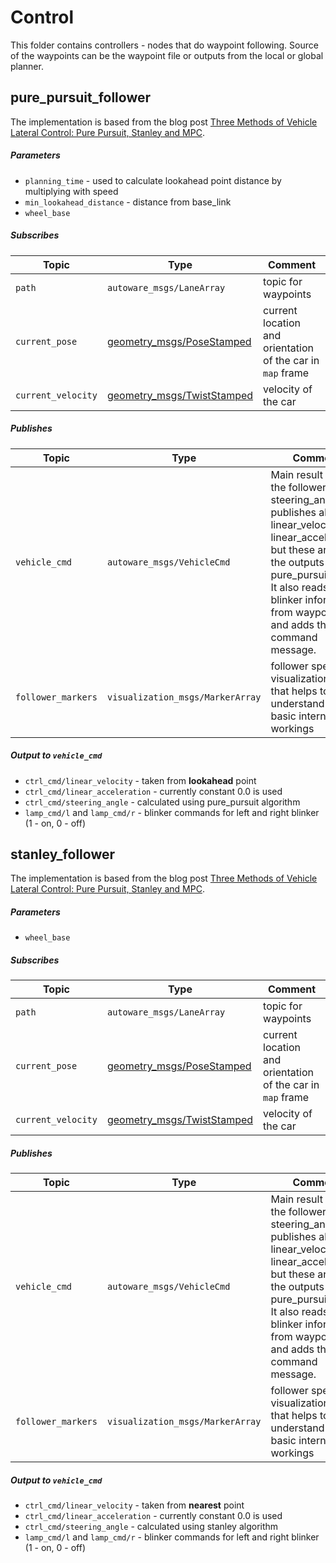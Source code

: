 # Control

This folder contains controllers - nodes that do waypoint following. Source of the waypoints can be the waypoint file or outputs from the local or global planner.

## pure_pursuit_follower

The implementation is based from the blog post [Three Methods of Vehicle Lateral Control: Pure Pursuit, Stanley and MPC](https://www.shuffleai.blog/blog/Three_Methods_of_Vehicle_Lateral_Control.html).

##### Parameters

* `planning_time` - used to calculate lookahead point distance by multiplying with speed
* `min_lookahead_distance` - distance from base_link 
* `wheel_base`

##### Subscribes

| Topic | Type | Comment |
| --- | --- | --- |
| `path` | `autoware_msgs/LaneArray` | topic for waypoints |
| `current_pose` | [geometry_msgs/PoseStamped](http://docs.ros.org/en/noetic/api/geometry_msgs/html/msg/PoseStamped.html) | current location and orientation of the car in `map` frame |
| `current_velocity` | [geometry_msgs/TwistStamped](http://docs.ros.org/en/noetic/api/geometry_msgs/html/msg/TwistStamped.html) | velocity of the car |

##### Publishes

| Topic | Type | Comment |
| --- | --- | --- |
| `vehicle_cmd` | `autoware_msgs/VehicleCmd` | Main result from the follower is steering_angle, it publishes also linear_velocity and linear_acceleration, but these are not the outputs from pure_pursuit itself. It also reads blinker information from waypoints and adds that to command message. |
| `follower_markers` | `visualization_msgs/MarkerArray` | follower specific visualization topic that helps to understand some basic internal workings |

##### Output to `vehicle_cmd`
* `ctrl_cmd/linear_velocity` - taken from **lookahead** point
* `ctrl_cmd/linear_acceleration` - currently constant 0.0 is used
* `ctrl_cmd/steering_angle` - calculated using pure_pursuit algorithm
* `lamp_cmd/l` and `lamp_cmd/r` - blinker commands for left and right blinker (1 - on, 0 - off)

## stanley_follower

The implementation is based from the blog post [Three Methods of Vehicle Lateral Control: Pure Pursuit, Stanley and MPC](https://www.shuffleai.blog/blog/Three_Methods_of_Vehicle_Lateral_Control.html).

##### Parameters
* `wheel_base`

##### Subscribes

| Topic | Type | Comment |
| --- | --- | --- |
| `path` | `autoware_msgs/LaneArray` | topic for waypoints |
| `current_pose` | [geometry_msgs/PoseStamped](http://docs.ros.org/en/noetic/api/geometry_msgs/html/msg/PoseStamped.html) | current location and orientation of the car in `map` frame |
| `current_velocity` | [geometry_msgs/TwistStamped](http://docs.ros.org/en/noetic/api/geometry_msgs/html/msg/TwistStamped.html) | velocity of the car |

##### Publishes

| Topic | Type | Comment |
| --- | --- | --- |
| `vehicle_cmd` | `autoware_msgs/VehicleCmd` | Main result from the follower is steering_angle, it publishes also linear_velocity and linear_acceleration, but these are not the outputs from pure_pursuit itself.  It also reads blinker information from waypoints and adds that to command message. |
| `follower_markers` | `visualization_msgs/MarkerArray` | follower specific visualization topic that helps to understand some basic internal workings |

##### Output to `vehicle_cmd`
* `ctrl_cmd/linear_velocity` - taken from **nearest** point
* `ctrl_cmd/linear_acceleration` - currently constant 0.0 is used
* `ctrl_cmd/steering_angle` - calculated using stanley algorithm
* `lamp_cmd/l` and `lamp_cmd/r` - blinker commands for left and right blinker (1 - on, 0 - off)
